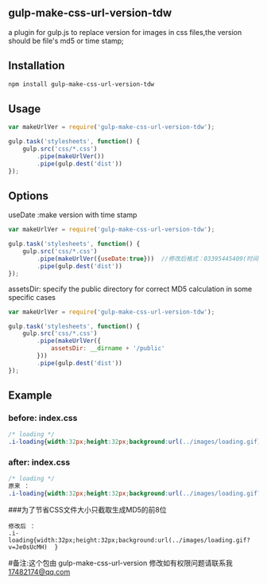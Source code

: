 ## gulp-make-css-url-version-tdw



a plugin for gulp.js to replace version for images in css files,the version should be file's md5 or time stamp;

## Installation

```bash
npm install gulp-make-css-url-version-tdw
```

## Usage

```js
var makeUrlVer = require('gulp-make-css-url-version-tdw');

gulp.task('stylesheets', function() {
    gulp.src('css/*.css')
        .pipe(makeUrlVer())
        .pipe(gulp.dest('dist'))
});
```

## Options

useDate :make version with time stamp

```js
var makeUrlVer = require('gulp-make-css-url-version-tdw');

gulp.task('stylesheets', function() {
    gulp.src('css/*.css')
        .pipe(makeUrlVer({useDate:true}))  //修改后格式：03395445409(时间拼接精确到毫秒)  原格式：yy-mm-dd
        .pipe(gulp.dest('dist'))
});
```

assetsDir: specify the public directory for correct MD5 calculation in some specific cases

```js
var makeUrlVer = require('gulp-make-css-url-version-tdw');

gulp.task('stylesheets', function() {
    gulp.src('css/*.css')
        .pipe(makeUrlVer({
            assetsDir: __dirname + '/public'
        }))
        .pipe(gulp.dest('dist'))
});
```

## Example

### before: index.css

```css
/* loading */
.i-loading{width:32px;height:32px;background:url(../images/loading.gif) ;}    
```

### after: index.css

```css
/* loading */
原来 ：
.i-loading{width:32px;height:32px;background:url(../images/loading.gif?v=Je0sUcMH0mhJPWdZdpHzXg%3D%3D)}
```
###为了节省CSS文件大小只截取生成MD5的前8位
```
修改后 ：
.i-loading{width:32px;height:32px;background:url(../images/loading.gif?v=Je0sUcMH)  }
```


#备注:这个包由 gulp-make-css-url-version 修改如有权限问题请联系我 17482174@qq.com
